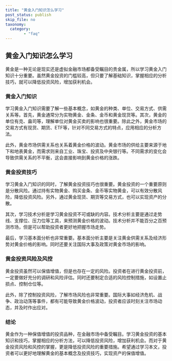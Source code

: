 ```yaml
---
title: "黄金入门知识怎么学习"
post_status: publish
skip_file: no
taxonomy:
  category:
        - "faq"
---
```


## 黄金入门知识怎么学习

黄金是一种无论是现实还是虚拟金融市场都备受瞩目的贵金属，所以学习黄金入门知识十分重要。虽然黄金投资的门槛较高，但只要了解基础知识，掌握相应的分析技巧，就可以降低投资风险，增加获利机会。

### 黄金入门知识

学习黄金入门知识需要了解一些基本概念，如黄金的种类、单位、交易方式、供需关系等。首先，黄金通常分为实物黄金、金条、金币和黄金现货等。其次，黄金的单位有克、盎司等，理解单位对黄金买卖的影响也很重要。除此之外，黄金市场的交易方式有现货、期货、ETF等，针对不同交易方式的特点，应用相应的分析方法。

此外，黄金市场供需关系也关系着黄金价格的波动。黄金市场的供给主要来源于地下和地表黄金，而需求则来自工业、珠宝、投资及中央银行等。不同需求的变化会导致供需关系的不平衡，这会直接影响到黄金价格的涨跌。

### 黄金投资技巧

学习黄金入门知识的同时，了解黄金投资技巧也很重要。黄金投资的一个重要原则是分散风险。通过持有实物黄金、购买金条、金币等实物黄金，可以有效分散风险，降低投资风险。另外，通过黄金现货、期货等交易方式，也可以实现资产的分散。

其次，学习技术分析是学习黄金投资不可或缺的内容。技术分析主要是通过走势线、支撑位、压力位等工具，来预测黄金价格的波动。技术分析并不能百分之百预测市场，但是可以帮助投资者更好地把握市场走势。

最后，学习基本面分析也非常重要。基本面分析主要是关注黄金供需关系及经济形势对黄金价格的影响。同时还要关注国际大事及政策对黄金市场的影响。

### 黄金投资风险及风控

黄金投资虽然可以保值增值，但是也存在一定的风险。投资者在进行黄金投资前，一定要做好充分的调研和风险评估。同时还要制定合适的风险控制措施，如设置止损点、控制仓位等。

此外，除了控制投资风险，了解市场风险也非常重要。国际大事如经济危机、战争、政治动荡等事件，都有可能导致黄金价格波动，投资者应该时刻关注市场动态，并及时作出应对。

### 结论

黄金作为一种保值增值的投资品种，在金融市场中备受瞩目。学习黄金投资的基本知识和技巧，掌握相应的分析方法，可以降低投资风险，增加获利机会。而对于黄金投资风险和风控的掌握，更是降低投资风险的重要措施。希望通过学习本文，投资者可以更好地理解黄金的基本概念及投资技巧，实现资产的保值增值。

